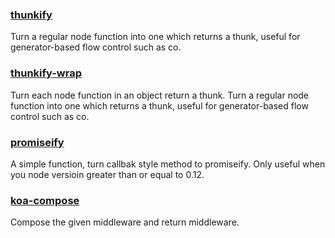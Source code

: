 ### [thunkify](https://github.com/tj/node-thunkify)
Turn a regular node function into one which returns a thunk, useful for generator-based flow control such as co.

### [thunkify-wrap](https://github.com/node-modules/thunkify-wrap)
Turn each node function in an object return a thunk. Turn a regular node function into one which returns a thunk, useful for generator-based flow control such as co.

### [promiseify](https://github.com/shepherdwind/promiseify)

A simple function, turn callbak style method to promiseify.
Only useful when you node versioin greater than or equal to 0.12.

### [koa-compose](https://github.com/koajs/compose)

Compose the given middleware and return middleware.
